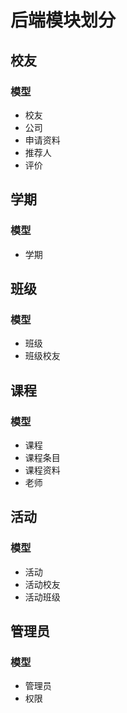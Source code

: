# 后端模块划分

## 校友

### 模型

- 校友
- 公司
- 申请资料
- 推荐人
- 评价

## 学期

### 模型

- 学期

## 班级

### 模型

- 班级
- 班级校友

## 课程

### 模型

- 课程
- 课程条目
- 课程资料
- 老师

## 活动

### 模型

- 活动
- 活动校友
- 活动班级

## 管理员

### 模型

- 管理员
- 权限

